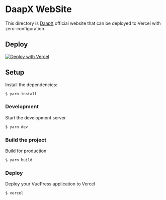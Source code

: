 # DaapX WebSite

This directory is [DaapX](https://daapx.com) official website that can be deployed to Vercel with zero-configuration.

## Deploy

[![Deploy with Vercel](https://vercel.com/button)](https://vercel.com/new/clone?repository-url=https://github.com/zvill/daapx-website)


## Setup

Install the dependencies:

```bash
$ yarn install
```

### Development

Start the development server

```bash
$ yarn dev
```

### Build the project

Build for production

```bash
$ yarn build
```

### Deploy

Deploy your VuePress application to Vercel

```bash
$ vercel
```